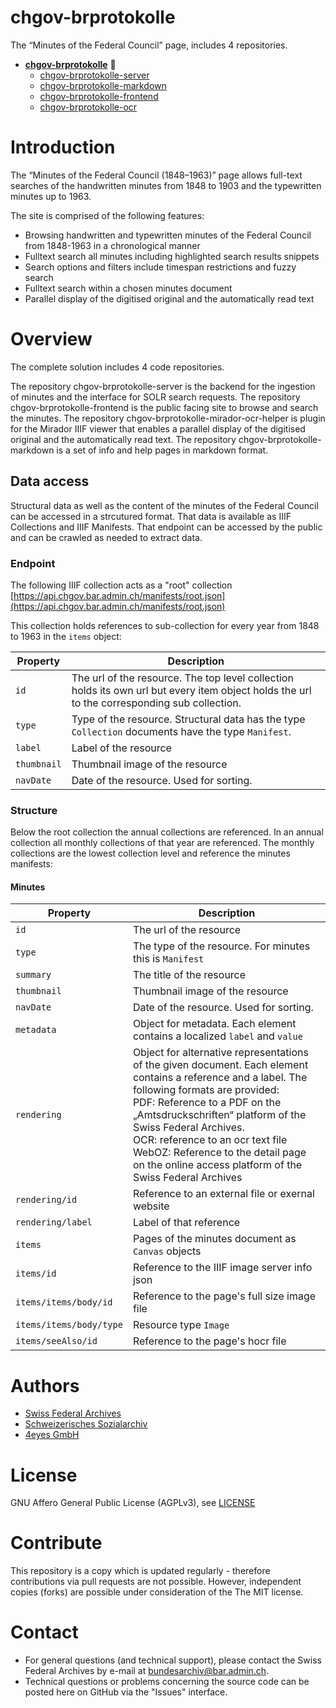 # chgov-brprotokolle
The “Minutes of the Federal Council” page, includes 4 repositories.

- **[chgov-brprotokolle](https://github.com/SwissFederalArchives/chgov-brprotokolle)** :triangular_flag_on_post:
  - [chgov-brprotokolle-server](https://github.com/SwissFederalArchives/chgov-brprotokolle-server)
  - [chgov-brprotokolle-markdown](https://github.com/SwissFederalArchives/chgov-brprotokolle-markdown)
  - [chgov-brprotokolle-frontend](https://github.com/SwissFederalArchives/chgov-brprotokolle-frontend)
  - [chgov-brprotokolle-ocr](https://github.com/SwissFederalArchives/chgov-brprotokolle-ocr)

# Introduction

The “Minutes of the Federal Council (1848–1963)” page allows full-text searches of the handwritten minutes from 1848 to 1903 and the typewritten minutes up to 1963.

The site is comprised of the following features:

- Browsing handwritten and typewritten minutes of the Federal Council from 1848-1963 in a chronological manner
- Fulltext search all minutes including highlighted search results snippets
- Search options and filters include timespan restrictions and fuzzy search
- Fulltext search within a chosen minutes document
- Parallel display of the digitised original and the automatically read text

# Overview

The complete solution includes 4 code repositories.

The repository chgov-brprotokolle-server is the backend for the ingestion of minutes and the interface for SOLR search requests. The repository chgov-brprotokolle-frontend 
is the public facing site to browse and search the minutes. The repository chgov-brprotokolle-mirador-ocr-helper is plugin for the Mirador IIIF viewer that enables a parallel 
display of the digitised original and the automatically read text. The repository chgov-brprotokolle-markdown is a set of info and help pages in markdown format.

## Data access

Structural data as well as the content of the minutes of the Federal Council can be accessed in a strcutured format. That data is available as IIIF Collections and IIIF Manifests. That endpoint can be accessed by the public and can be crawled as needed to extract data.

### Endpoint

The following IIIF collection acts as a "root" collection [https://api.chgov.bar.admin.ch/manifests/root.json](https://api.chgov.bar.admin.ch/manifests/root.json)

This collection holds references to sub-collection for every year from 1848 to 1963 in the `items` object:

| Property | Description |
|---|---|
| `id` |The url of the resource. The top level collection holds its own url but every item object holds the url to the corresponding sub collection.|
| `type` |Type of the resource. Structural data has the type `Collection` documents have the type `Manifest`.|
|`label`|Label of the resource|
|`thumbnail`|Thumbnail image of the resource|
|`navDate`|Date of the resource. Used for sorting.|

### Structure

Below the root collection the annual collections are referenced. In an annual collection all monthly collections of that year are referenced. The monthly collections are the lowest collection level and reference the minutes manifests:

#### Minutes

| Property | Description |
|---|---|
|`id`|The url of the resource|
|`type`|The type of the resource. For minutes this is `Manifest`|
|`summary`|The title of the resource|
|`thumbnail`|Thumbnail image of the resource|
|`navDate`|Date of the resource. Used for sorting.|
|`metadata`|Object for metadata. Each element contains a localized `label` and `value`|
|`rendering`| Object for alternative representations of the given document. Each element contains a reference and a label. The following formats are provided: <br />PDF: Reference to a PDF on the „Amtsdruckschriften“ platform of the Swiss Federal Archives.<br />OCR: reference to an ocr text file<br />WebOZ: Reference to the detail page on the online access platform of the Swiss Federal Archives|
|`rendering/id`|Reference to an external file or exernal website|
|`rendering/label`|Label of that reference|
|`items`|Pages of the minutes document as `Canvas` objects|
|`items/id`|Reference to the IIIF image server info json|
|`items/items/body/id`|Reference to the page's full size image file|
|`items/items/body/type`|Resource type `Image`|
|`items/seeAlso/id`|Reference to the page's hocr file|

# Authors

- [Swiss Federal Archives](https://www.bar.admin.ch/)
- [Schweizerisches Sozialarchiv](https://www.sozialarchiv.ch/)
- [4eyes GmbH](https://www.4eyes.ch/)

# License

GNU Affero General Public License (AGPLv3), see [LICENSE](LICENSE)

# Contribute

This repository is a copy which is updated regularly - therefore contributions via pull requests are not possible. However, independent copies (forks) are possible under consideration of the The MIT license.

# Contact

- For general questions (and technical support), please contact the Swiss Federal Archives by e-mail at bundesarchiv@bar.admin.ch.
- Technical questions or problems concerning the source code can be posted here on GitHub via the "Issues" interface.
